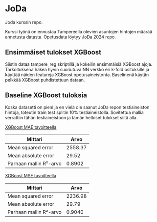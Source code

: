 # JoDa
Joda kurssin repo.

Kurssi työnä on ennustaa Tampereella olevien asuntojen hintojen määrää annetusta datasta. 
Opetusdata löytyy [JoDa 2024 repo](https://github.com/InfoTUNI/joda2024/tree/main/assignment/6.2%20Price%20Prediction/data).

## Ensimmäiset tulokset XGBoost 

Siistin dataa tampere_reg skriptillä ja kokeilin ensimmäisiä XGBoost ajoja. 
Tarkoituksena hakea hyvin suoriutuva NN verkko eri k-fold osituksille ja käyttää näiden featureja XGBoost opetusaineistonta. 
Baselinenä käytän pelkkää XGBoost puhdistettuun dataan.

## Baseline XGBoost tuloksia

Koska datasetti on pieni ja en vielä ole saanut JoDa repon testiaineiston hintoja, toteutin train test splitin 10% testiaineistolla. 
Sovitettua mallia verrattiin tähän testiaineistoon ja tämän hetkiset tulokset siitä alla.

[XGBoost MAE tavoitteella](/output.png)

| Mittari               | Arvo    |
|-----------------------|---------|
| Mean squared error    | 2558.37 |
| Mean absolute error   | 29.52   |
| Parhaan mallin R²-arvo| 0.8902  |

[XGBoost MSE tavoitteella](/output_2.png)


| Mittari               | Arvo    |
|-----------------------|---------|
| Mean squared error    | 2236.98 |
| Mean absolute error   | 29.79   |
| Parhaan mallin R²-arvo| 0.9040  |
